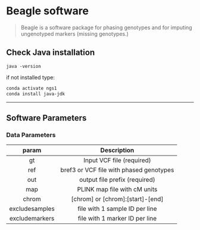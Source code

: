 # Beagle software

> Beagle is a software package for phasing genotypes and for imputing ungenotyped markers (missing genotypes.)

## Check Java installation

`java -version`

if not installed type:

```bash
conda activate ngs1
conda install java-jdk
```

---

## Software Parameters

### Data Parameters

|      param     	|               Description               	|
|:--------------:	|:---------------------------------------:	|
|       gt       	|        Input VCF file (required)        	|
|       ref      	| bref3 or VCF file with phased genotypes 	|
|       out      	|      output file prefix (required)      	|
|       map      	|       PLINK map file with cM units      	|
|      chrom     	|     [chrom] or [chrom]:[start]-[end]    	|
| excludesamples 	|      file with 1 sample ID per line     	|
| excludemarkers 	|      file with 1 marker ID per line     	|







